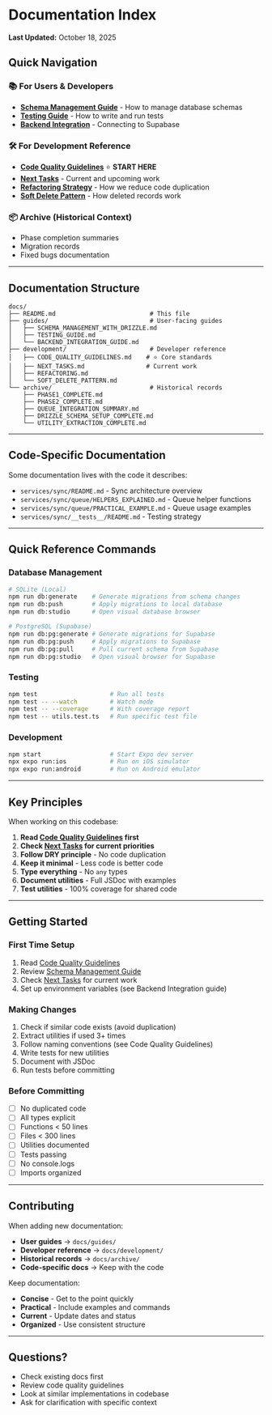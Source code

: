 # Documentation Index

**Last Updated:** October 18, 2025

## Quick Navigation

### 📚 For Users & Developers

- **[Schema Management Guide](guides/SCHEMA_MANAGEMENT_WITH_DRIZZLE.md)** - How to manage database schemas
- **[Testing Guide](guides/TESTING_GUIDE.md)** - How to write and run tests
- **[Backend Integration](guides/BACKEND_INTEGRATION_GUIDE.md)** - Connecting to Supabase

### 🛠️ For Development Reference

- **[Code Quality Guidelines](development/CODE_QUALITY_GUIDELINES.md)** ⭐ **START HERE**
- **[Next Tasks](development/NEXT_TASKS.md)** - Current and upcoming work
- **[Refactoring Strategy](development/REFACTORING.md)** - How we reduce code duplication
- **[Soft Delete Pattern](development/SOFT_DELETE_PATTERN.md)** - How deleted records work

### 📦 Archive (Historical Context)

- Phase completion summaries
- Migration records
- Fixed bugs documentation

---

## Documentation Structure

```
docs/
├── README.md                          # This file
├── guides/                            # User-facing guides
│   ├── SCHEMA_MANAGEMENT_WITH_DRIZZLE.md
│   ├── TESTING_GUIDE.md
│   └── BACKEND_INTEGRATION_GUIDE.md
├── development/                       # Developer reference
│   ├── CODE_QUALITY_GUIDELINES.md    # ⭐ Core standards
│   ├── NEXT_TASKS.md                 # Current work
│   ├── REFACTORING.md
│   └── SOFT_DELETE_PATTERN.md
└── archive/                           # Historical records
    ├── PHASE1_COMPLETE.md
    ├── PHASE2_COMPLETE.md
    ├── QUEUE_INTEGRATION_SUMMARY.md
    ├── DRIZZLE_SCHEMA_SETUP_COMPLETE.md
    └── UTILITY_EXTRACTION_COMPLETE.md
```

---

## Code-Specific Documentation

Some documentation lives with the code it describes:

- `services/sync/README.md` - Sync architecture overview
- `services/sync/queue/HELPERS_EXPLAINED.md` - Queue helper functions
- `services/sync/queue/PRACTICAL_EXAMPLE.md` - Queue usage examples
- `services/sync/__tests__/README.md` - Testing strategy

---

## Quick Reference Commands

### Database Management

```bash
# SQLite (Local)
npm run db:generate    # Generate migrations from schema changes
npm run db:push        # Apply migrations to local database
npm run db:studio      # Open visual database browser

# PostgreSQL (Supabase)
npm run db:pg:generate # Generate migrations for Supabase
npm run db:pg:push     # Apply migrations to Supabase
npm run db:pg:pull     # Pull current schema from Supabase
npm run db:pg:studio   # Open visual browser for Supabase
```

### Testing

```bash
npm test                    # Run all tests
npm test -- --watch         # Watch mode
npm test -- --coverage      # With coverage report
npm test -- utils.test.ts   # Run specific test file
```

### Development

```bash
npm start                   # Start Expo dev server
npx expo run:ios            # Run on iOS simulator
npx expo run:android        # Run on Android emulator
```

---

## Key Principles

When working on this codebase:

1. **Read [Code Quality Guidelines](development/CODE_QUALITY_GUIDELINES.md) first**
2. **Check [Next Tasks](development/NEXT_TASKS.md) for current priorities**
3. **Follow DRY principle** - No code duplication
4. **Keep it minimal** - Less code is better code
5. **Type everything** - No `any` types
6. **Document utilities** - Full JSDoc with examples
7. **Test utilities** - 100% coverage for shared code

---

## Getting Started

### First Time Setup

1. Read [Code Quality Guidelines](development/CODE_QUALITY_GUIDELINES.md)
2. Review [Schema Management Guide](guides/SCHEMA_MANAGEMENT_WITH_DRIZZLE.md)
3. Check [Next Tasks](development/NEXT_TASKS.md) for current work
4. Set up environment variables (see Backend Integration guide)

### Making Changes

1. Check if similar code exists (avoid duplication)
2. Extract utilities if used 3+ times
3. Follow naming conventions (see Code Quality Guidelines)
4. Write tests for new utilities
5. Document with JSDoc
6. Run tests before committing

### Before Committing

- [ ] No duplicated code
- [ ] All types explicit
- [ ] Functions < 50 lines
- [ ] Files < 300 lines
- [ ] Utilities documented
- [ ] Tests passing
- [ ] No console.logs
- [ ] Imports organized

---

## Contributing

When adding new documentation:

- **User guides** → `docs/guides/`
- **Developer reference** → `docs/development/`
- **Historical records** → `docs/archive/`
- **Code-specific docs** → Keep with the code

Keep documentation:

- **Concise** - Get to the point quickly
- **Practical** - Include examples and commands
- **Current** - Update dates and status
- **Organized** - Use consistent structure

---

## Questions?

- Check existing docs first
- Review code quality guidelines
- Look at similar implementations in codebase
- Ask for clarification with specific context
